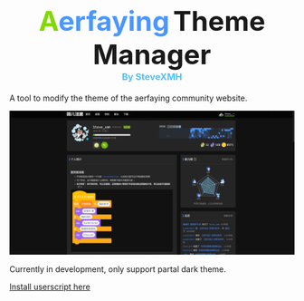 <h1 align=center style="">
    <span style="font-size: 3rem;color: rgb(130,217,0)">A</span><span style="font-size: 3rem;color: rgb(76,151,255)">erfaying</span>
    <span style="font-size: 3rem">Theme Manager</span>
    <div style="font-size: 1rem;color: rgb(79,193,255)">
    By SteveXMH
    </div>
</h1>

A tool to modify the theme of the aerfaying community website.

![Preview #0](preview-0.png)

Currently in development, only support partal dark theme.

[Install userscript here](https://raw.githubusercontent.com/Steve-xmh/aerfaying-theme-manager/master/aerfaying-theme-manager.user.js)
